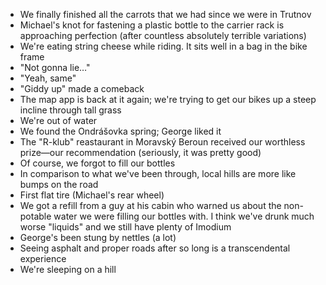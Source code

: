 - We finally finished all the carrots that we had since we were in Trutnov
- Michael's knot for fastening a plastic bottle to the carrier rack is approaching perfection (after countless absolutely terrible variations)
- We're eating string cheese while riding. It sits well in a bag in the bike frame
- "Not gonna lie…"
- "Yeah, same"
- "Giddy up" made a comeback
- The map app is back at it again; we're trying to get our bikes up a steep incline through tall grass
- We're out of water
- We found the Ondrášovka spring; George liked it
- The "R-klub" reastaurant in Moravský Beroun received our worthless prize—our recommendation (seriously, it was pretty good)
- Of course, we forgot to fill our bottles
- In comparison to what we've been through, local hills are more like bumps on the road
- First flat tire (Michael's rear wheel)
- We got a refill from a guy at his cabin who warned us about the non-potable water we were filling our bottles with. I think we've drunk much worse "liquids" and we still have plenty of Imodium
- George's been stung by nettles (a lot)
- Seeing asphalt and proper roads after so long is a transcendental experience
- We're sleeping on a hill